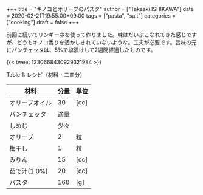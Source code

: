 +++
title = "キノコとオリーブのパスタ"
author = ["Takaaki ISHIKAWA"]
date = 2020-02-21T19:55:00+09:00
tags = ["pasta", "salt"]
categories = ["cooking"]
draft = false
+++

前回に続いてリンギーネを使って作りました。味はだいぶこなれてきた感じですが、どうもキノコ香りを活かしきれていないような。工夫が必要です。旨味の元にパンチェッタは、5%で塩漬けして2週間経過したものです。

{{< tweet 1230668430929321984 >}}

<div class="table-caption">
  <span class="table-number">Table 1</span>:
  レシピ（材料・二皿分）
</div>

| 材料      | 分量 | 単位 |
|---------|----|----|
| オリーブオイル | 30  | [cc] |
| パンチェッタ | 適量 |      |
| しめじ    | 少々 |      |
| オリーブ  | 2   | 粒   |
| 梅干し    | 1   | 粒   |
| みりん    | 15  | [cc] |
| 茹で汁(1.0%) | 20  | [cc] |
| パスタ    | 160 | [g]  |
